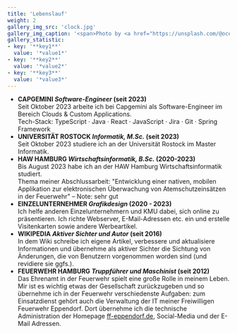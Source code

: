 ```yaml
---
title: 'Lebenslauf'
weight: 2
gallery_img_src: 'clock.jpg'
gallery_img_caption: '<span>Photo by <a href="https://unsplash.com/@oceanng?utm_source=unsplash&amp;utm_medium=referral&amp;utm_content=creditCopyText">Ocean Ng</a> on <a href="https://unsplash.com/s/photos/clock?utm_source=unsplash&amp;utm_medium=referral&amp;utm_content=creditCopyText">Unsplash</a></span>'
gallery_statistic:
- key: '**key1**'
  value: '*value1*'
- key: '**key2**'
  value: '*value2*'
- key: '**key3**'
  value: '*value3*'
---
```


* **CAPGEMINI *Software-Engineer* (seit 2023)**      
Seit Oktober 2023 arbeite ich bei Capgemini als Software-Engineer im Bereich Clouds & Custom Applications.      
Tech-Stack: TypeScript · Java · React · JavaScript · Jira · Git · Spring Framework
* **UNIVERSITÄT ROSTOCK *Informatik, M.Sc.* (seit 2023)**      
Seit Oktober 2023 studiere ich an der Universität Rostock im Master Informatik. 
* **HAW HAMBURG *Wirtschaftsinformatik, B.Sc.* (2020-2023)**     
Bis August 2023 habe ich an der HAW Hamburg Wirtschaftsinformatik studiert.     
Thema meiner Abschlussarbeit: "Entwicklung einer nativen, mobilen Applikation zur elektronischen Überwachung von Atemschutzeinsätzen in der Feuerwehr" – Note: sehr gut
* **EINZELUNTERNEHMER *Grafikdesign* (2020 - 2023)**      
Ich helfe anderen Einzelunternehmern und KMU dabei, sich online zu präsentieren. Ich richte Webserver, E-Mail-Adressen etc. ein und erstelle Visitenkarten sowie andere Werbeartikel.
* **WIKIPEDIA *Aktiver Sichter und Autor* (seit 2016)**        
In dem Wiki schreibe ich eigene Artikel, verbessere und aktualisiere Informationen und übernehme als aktiver Sichter die Sichtung von Änderungen, die von Benutzern vorgenommen worden sind (und revidiere sie ggfs.).
* **FEUERWEHR HAMBURG *Truppführer und Maschinist* (seit 2012)**      
Das Ehrenamt in der Feuerwehr spielt eine große Rolle in meinem Leben. Mir ist es wichtig etwas der Gesellschaft zurückzugeben und so übernehme ich in der Feuerwehr verschiedenste Aufgaben: zum Einsatzdienst gehört auch die Verwaltung der IT meiner Freiwilligen Feuerwehr Eppendorf. Dort übernehme ich die technische Administration der Homepage [ff-eppendorf.de](https://ff-eppendorf.de), Social-Media und der E-Mail Adressen.